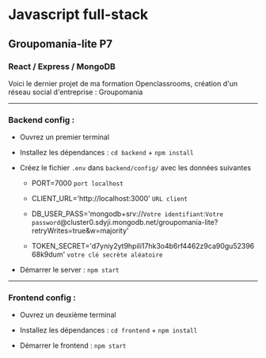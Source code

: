 # Javascript full-stack 
## Groupomania-lite P7
### React / Express / MongoDB

Voici le dernier projet de ma formation Openclassrooms, création d'un réseau social d'entreprise : Groupomania

_____________________________

### Backend config :

* Ouvrez un premier terminal

* Installez les dépendances : `cd backend` + `npm install`

* Créez le fichier `.env` dans `backend/config/` avec les données suivantes

   - PORT=7000 `port localhost`

   - CLIENT_URL='http://localhost:3000' `URL client`

   - DB_USER_PASS='mongodb+srv://`Votre identifiant`:`Votre password`@cluster0.sdyji.mongodb.net/groupomania-lite?retryWrites=true&w=majority'
   
   - TOKEN_SECRET='d7yniy2yt9hpili17hk3o4b6rf4462z9ca90gu5239668k9dum' `votre clé secrète aléatoire`

* Démarrer le server : `npm start`
______________________________
  
### Frontend config : 

* Ouvrez un deuxième terminal

* Installez les dépendances : `cd frontend` + `npm install`

* Démarrer le frontend : `npm start`
